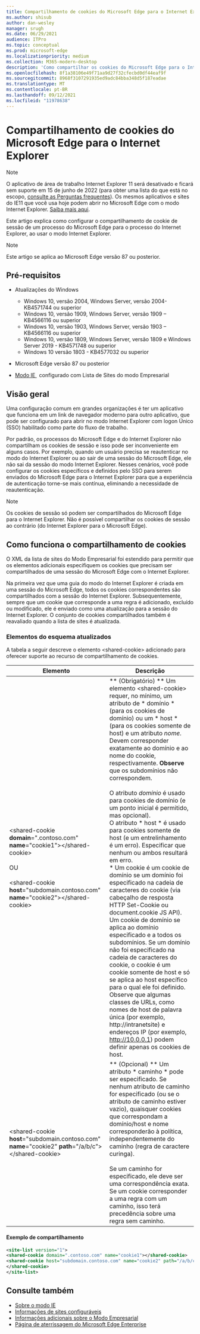 ```yaml
---
title: Compartilhamento de cookies do Microsoft Edge para o Internet Explorer
ms.author: shisub
author: dan-wesley
manager: srugh
ms.date: 06/29/2021
audience: ITPro
ms.topic: conceptual
ms.prod: microsoft-edge
ms.localizationpriority: medium
ms.collection: M365-modern-desktop
description: 'Como compartilhar os cookies do Microsoft Edge para o Internet Explorer '
ms.openlocfilehash: 8f1a38106e49f71aa9d27f32cfecbd0df44eaf9f
ms.sourcegitcommit: 8968f3107291935ed9adc84bba348d5f187eadae
ms.translationtype: MT
ms.contentlocale: pt-BR
ms.lasthandoff: 09/12/2021
ms.locfileid: "11978638"
---
```

# <a name="cookie-sharing-from-microsoft-edge-to-internet-explorer"></a>Compartilhamento de cookies do Microsoft Edge para o Internet Explorer

>[!Note]
> O aplicativo de área de trabalho Internet Explorer 11 será desativado e ficará sem suporte em 15 de junho de 2022 (para obter uma lista do que está no escopo, [consulte as Perguntas frequentes](https://techcommunity.microsoft.com/t5/windows-it-pro-blog/internet-explorer-11-desktop-app-retirement-faq/ba-p/2366549)). Os mesmos aplicativos e sites do IE11 que você usa hoje podem abrir no Microsoft Edge com o modo Internet Explorer. [Saiba mais aqui](https://blogs.windows.com/windowsexperience/2021/05/19/the-future-of-internet-explorer-on-windows-10-is-in-microsoft-edge/).

Este artigo explica como configurar o compartilhamento de cookie de sessão de um processo do Microsoft Edge para o processo do Internet Explorer, ao usar o modo Internet Explorer.

> [!NOTE]
> Este artigo se aplica ao Microsoft Edge versão 87 ou posterior.

## <a name="prerequisites"></a>Pré-requisitos

- Atualizações do Windows

  - Windows 10, versão 2004, Windows Server, versão 2004-KB4571744 ou superior
  - Windows 10, versão 1909, Windows Server, versão 1909 – KB4566116 ou superior
  - Windows 10, versão 1903, Windows Server, versão 1903 – KB4566116 ou superior
  - Windows 10, versão 1809, Windows Server, versão 1809 e Windows Server 2019 - KB4571748 ou superior
  - Windows 10 versão 1803 - KB4577032 ou superior

- Microsoft Edge versão 87 ou posterior
- [ Modo IE ](./edge-ie-mode.md)   configurado com Lista de Sites do modo Empresarial

## <a name="overview"></a>Visão geral

Uma configuração comum em grandes organizações é ter um aplicativo que funciona em um link de navegador moderno para outro aplicativo, que pode ser configurado para abrir no modo Internet Explorer com logon Único (SSO) habilitado como parte do fluxo de trabalho.

Por padrão, os processos do Microsoft Edge e do Internet Explorer não compartilham os cookies de sessão e isso pode ser inconveniente em alguns casos. Por exemplo, quando um usuário precisa se reautenticar no modo do Internet Explorer ou ao sair de uma sessão do Microsoft Edge, ele não sai da sessão do modo Internet Explorer. Nesses cenários, você pode configurar os cookies específicos e definidos pelo SSO para serem enviados do Microsoft Edge para o Internet Explorer para que a experiência de autenticação torne-se mais contínua, eliminando a necessidade de reautenticação.

> [!NOTE]
> Os cookies de sessão só podem ser compartilhados do Microsoft Edge para o Internet Explorer. Não é possível compartilhar os cookies de sessão ao contrário (do Internet Explorer para o Microsoft Edge).

## <a name="how-cookie-sharing-works"></a>Como funciona o compartilhamento de cookies

O XML da lista de sites do Modo Empresarial foi estendido para permitir que os elementos adicionais especifiquem os cookies que precisam ser compartilhados de uma sessão do Microsoft Edge com o Internet Explorer.  

Na primeira vez que uma guia do modo do Internet Explorer é criada em uma sessão do Microsoft Edge, todos os cookies correspondentes são compartilhados com a sessão do Internet Explorer. Subsequentemente, sempre que um cookie que corresponde a uma regra é adicionado, excluído ou modificado, ele é enviado como uma atualização para a sessão do Internet Explorer. O conjunto de cookies compartilhados também é reavaliado quando a lista de sites é atualizada.

### <a name="updated-schema-elements"></a>Elementos do esquema atualizados

A tabela a seguir descreve o elemento \<shared-cookie\> adicionado para oferecer suporte ao recurso de compartilhamento de cookies.

| Elemento| Descrição |
|-|-|
| \<shared-cookie **domain**=".contoso.com" **name**="cookie1"\>\</shared-cookie\><br><br>OU<br><br>\<shared-cookie **host**="subdomain.contoso.com" **name**="cookie2"\>\</shared-cookie\>   |** (Obrigatório) ** Um elemento \<shared-cookie\> requer, no mínimo, um atributo de * domínio * (para os cookies de domínio) ou um * host * (para os cookies somente de host) e um atributo *nome*.<br>Devem corresponder exatamente ao domínio e ao nome do cookie, respectivamente. **Observe** que os subdomínios não correspondem.<br><br>O atributo *domínio* é usado para cookies de domínio (e um ponto inicial é permitido, mas opcional).<br>O atributo * host * é usado para cookies somente de host (e um entrelinhamento é um erro). Especificar que nenhum ou ambos resultará em erro.<br>* Um cookie é um cookie de domínio se um domínio foi especificado na cadeia de caracteres do cookie (via cabeçalho de resposta HTTP Set-Cookie ou document.cookie JS API). Um cookie de domínio se aplica ao domínio especificado e a todos os subdomínios. Se um domínio não foi especificado na cadeia de caracteres do cookie, o cookie é um cookie somente de host e só se aplica ao host específico para o qual ele foi definido. Observe que algumas classes de URLs, como nomes de host de palavra única (por exemplo, http://intranetsite) e endereços IP (por exemplo, http://10.0.0.1) podem definir apenas os cookies de host.    |
| \<shared-cookie **host**="subdomain.contoso.com" **name**="cookie2" **path**="/a/b/c"\>\</shared-cookie\>  | ** (Opcional) ** Um atributo * caminho * pode ser especificado. Se nenhum atributo de caminho for especificado (ou se o atributo de caminho estiver vazio), quaisquer cookies que correspondam a domínio/host e nome corresponderão à política, independentemente do caminho (regra de caractere curinga).<br><br>Se um caminho for especificado, ele deve ser uma correspondência exata.<br>Se um cookie corresponder a uma regra com um caminho, isso terá precedência sobre uma regra sem caminho. |

#### <a name="sharing-example"></a>Exemplo de compartilhamento

```xml
<site-list version="1">
<shared-cookie domain=".contoso.com" name="cookie1"></shared-cookie> 
<shared-cookie host="subdomain.contoso.com" name="cookie2" path="/a/b/c">
</shared-cookie>
</site-list>
```

## <a name="see-also"></a>Consulte também

- [Sobre o modo IE](./edge-ie-mode.md)
- [Informações de sites configuráveis](./edge-learnmore-configurable-sites-ie-mode.md)
- [Informações adicionais sobre o Modo Empresarial](/internet-explorer/ie11-deploy-guide/enterprise-mode-overview-for-ie11)
- [Página de aterrissagem do Microsoft Edge Enterprise](https://aka.ms/EdgeEnterprise)